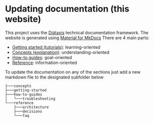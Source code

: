 # Updating documentation (this website)

This project uses the [Diátaxis](https://diataxis.fr) technical documentation framework.
The website is generated using [Material for MkDocs](https://squidfunk.github.io/mkdocs-material)
There are 4 main parts:

- [Getting started (tutorials)](https://diataxis.fr/tutorials): learning-oriented
- [Concepts (explanation)](https://diataxis.fr/explanation): understanding-oriented
- [How-to guides](https://diataxis.fr/how-to-guides): goal-oriented
- [Reference](https://diataxis.fr/reference): information-oriented

To update the documentation on any of the sections just add a new markdown file to the designated subfolder below
```
├───concepts
├───getting-started
├───how-to-guides
│   └───troubleshooting
└───reference
    ├───architecture
    ├───decisions
    └───faq
```